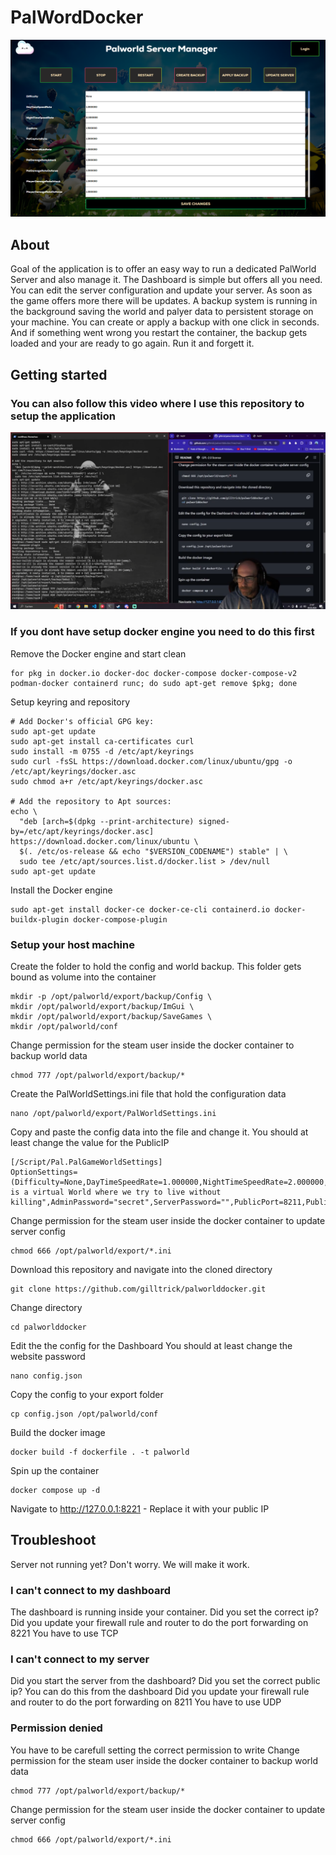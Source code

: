 # PalWordDocker

![Dashboard](https://github.com/gilltrick/palworlddocker/blob/main/palsp/website/static/image/dashboard.png?raw=true)

## About
Goal of the application is to offer an easy way to run a dedicated PalWorld Server and also manage it.
The Dashboard is simple but offers all you need. You can edit the server configuration and update your server. As soon as the game offers more there will be updates.
A backup system is running in the background saving the world and palyer data to persistent storage on your machine.
You can create or apply a backup with one click in seconds. And if something went wrong you restart the container, the backup gets loaded and your are ready to go again.
Run it and forgett it.

## Getting started

### You can also follow this video where I use this repository to setup the application

[![Watch the video](https://github.com/gilltrick/palworlddocker/blob/main/palsp/website/static/image/video_thumb.png?raw=true)](https://youtu.be/YNfrqhKPGNc)



### If you dont have setup docker engine you need to do this first

Remove the Docker engine and start clean
```shell
for pkg in docker.io docker-doc docker-compose docker-compose-v2 podman-docker containerd runc; do sudo apt-get remove $pkg; done
```

Setup keyring and repository
```shell
# Add Docker's official GPG key:
sudo apt-get update
sudo apt-get install ca-certificates curl
sudo install -m 0755 -d /etc/apt/keyrings
sudo curl -fsSL https://download.docker.com/linux/ubuntu/gpg -o /etc/apt/keyrings/docker.asc
sudo chmod a+r /etc/apt/keyrings/docker.asc

# Add the repository to Apt sources:
echo \
  "deb [arch=$(dpkg --print-architecture) signed-by=/etc/apt/keyrings/docker.asc] https://download.docker.com/linux/ubuntu \
  $(. /etc/os-release && echo "$VERSION_CODENAME") stable" | \
  sudo tee /etc/apt/sources.list.d/docker.list > /dev/null
sudo apt-get update
```

Install the Docker engine
```shell
sudo apt-get install docker-ce docker-ce-cli containerd.io docker-buildx-plugin docker-compose-plugin
```

### Setup your host machine
Create the folder to hold the config and world backup. This folder gets bound as volume into the container
```shell
mkdir -p /opt/palworld/export/backup/Config \
mkdir /opt/palworld/export/backup/ImGui \
mkdir /opt/palworld/export/backup/SaveGames \
mkdir /opt/palworld/conf
```
Change permission for the steam user inside the docker container to backup world data
```shell
chmod 777 /opt/palworld/export/backup/*
```
Create the PalWorldSettings.ini file that hold the configuration data
```shell
nano /opt/palworld/export/PalWorldSettings.ini
```
Copy and paste the config data into the file and change it.
You should at least change the value for the PublicIP
```
[/Script/Pal.PalGameWorldSettings]
OptionSettings=(Difficulty=None,DayTimeSpeedRate=1.000000,NightTimeSpeedRate=2.000000,ExpRate=1.500000,PalCaptureRate=1.000000,PalSpawnNumRate=1.000000,PalDamageRateAttack=1.000000,PalDamageRateDefense=1.000000,PlayerDamageRateAttack=1.000000,PlayerDamageRateDefense=1.000000,PlayerStomachDecreaceRate=1.000000,PlayerStaminaDecreaceRate=1.000000,PlayerAutoHPRegeneRate=2.000000,PlayerAutoHpRegeneRateInSleep=4.000000,PalStomachDecreaceRate=0.500000,PalStaminaDecreaceRate=0.500000,PalAutoHPRegeneRate=2.000000,PalAutoHpRegeneRateInSleep=4.000000,BuildObjectDamageRate=1.000000,BuildObjectDeteriorationDamageRate=1.000000,CollectionDropRate=1.000000,CollectionObjectHpRate=1.000000,CollectionObjectRespawnSpeedRate=1.000000,EnemyDropItemRate=1.000000,DeathPenalty=1,bEnablePlayerToPlayerDamage=False,bEnableFriendlyFire=False,bEnableInvaderEnemy=True,bActiveUNKO=False,bEnableAimAssistPad=False,bEnableAimAssistKeyboard=False,DropItemMaxNum=3000,DropItemMaxNum_UNKO=100,BaseCampMaxNum=128,BaseCampWorkerMaxNum=15,DropItemAliveMaxHours=1.000000,bAutoResetGuildNoOnlinePlayers=False,AutoResetGuildTimeNoOnlinePlayers=72.000000,GuildPlayerMaxNum=32,PalEggDefaultHatchingTime=0.000000,WorkSpeedRate=1.000000,bIsMultiplay=True,bIsPvP=True,bCanPickupOtherGuildDeathPenaltyDrop=True,bEnableNonLoginPenalty=True,bEnableFastTravel=True,bIsStartLocationSelectByMap=True,bExistPlayerAfterLogout=False,bEnableDefenseOtherGuildPlayer=True,CoopPlayerMaxNum=12,ServerPlayerMaxNum=256,ServerName="Palworld",ServerDescription="This is a virtual World where we try to live without killing",AdminPassword="secret",ServerPassword="",PublicPort=8211,PublicIP="127.0.0.1",RCONEnabled=False,RCONPort=25575,Region="EU",bUseAuth=True,BanListURL="https://api.palworldgame.com/api/banlist.txt")
```
Change permission for the steam user inside the docker container to update server config
```shell
chmod 666 /opt/palworld/export/*.ini
```
Download this repository and navigate into the cloned directory
```shell
git clone https://github.com/gilltrick/palworlddocker.git
```
Change directory
```shell
cd palworlddocker
```
Edit the the config for the Dashboard
You should at least change the website password
```shell
nano config.json
```
Copy the config to your export folder
```shell
cp config.json /opt/palworld/conf
``` 
Build the docker image
```shell
docker build -f dockerfile . -t palworld
```
Spin up the container
```shell
docker compose up -d
```
Navigate to http://127.0.0.1:8221 - Replace it with your public IP

## Troubleshoot
Server not running yet? Don't worry. We will make it work.

### I can't connect to my dashboard
The dashboard is running inside your container. Did you set the correct ip?
Did you update your firewall rule and router to do the port forwarding on 8221
You have to use TCP

### I can't connect to my server
Did you start the server from the dashboard?
Did you set the correct public ip? You can do this from the dashboard
Did you update your firewall rule and router to do the port forwarding on 8211
You have to use UDP

### Permission denied
You have to be carefull setting the correct permission to write 
Change permission for the steam user inside the docker container to backup world data
```shell
chmod 777 /opt/palworld/export/backup/*
```
Change permission for the steam user inside the docker container to update server config
```shell
chmod 666 /opt/palworld/export/*.ini
```